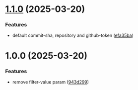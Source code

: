 # [1.1.0](https://github.com/vicentebolea/setup-cdash/compare/v1.0.1...v1.1.0) (2025-03-20)


### Features

* default commit-sha, repository and github-token ([efa35ba](https://github.com/vicentebolea/setup-cdash/commit/efa35ba24fb2375ebc55d2d783b4a8cbcb108097))

# 1.0.0 (2025-03-20)


### Features

* remove filter-value param ([943d299](https://github.com/vicentebolea/setup-cdash/commit/943d2999a86a6525f85a192869b12d363b09e0ed))
